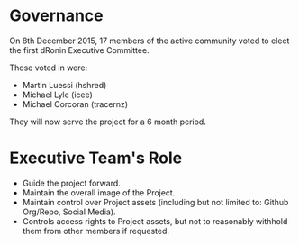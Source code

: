 Governance
==========
On 8th December 2015, 17 members of the active community voted to elect the first dRonin Executive Committee.

Those voted in were: 
* Martin Luessi (hshred)
* Michael Lyle (icee)
* Michael Corcoran (tracernz)

They will now serve the project for a 6 month period.

Executive Team's Role
=====================
* Guide the project forward.
* Maintain the overall image of the Project.
* Maintain control over Project assets (including but not limited to: Github Org/Repo, Social Media).
* Controls access rights to Project assets, but not to reasonably withhold them from other members if requested.
